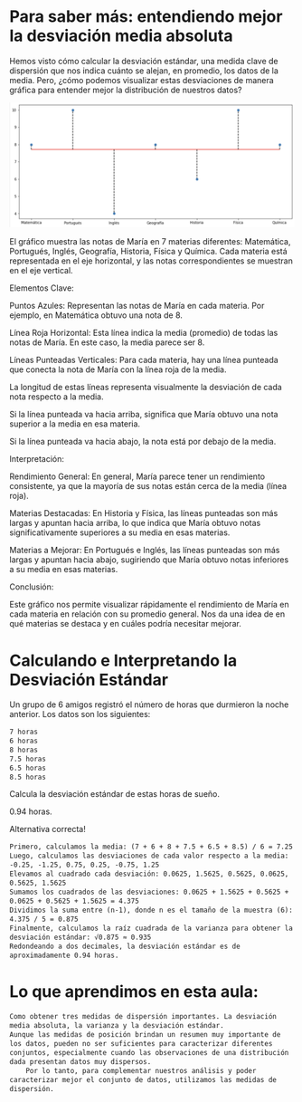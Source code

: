 # Para saber más: entendiendo mejor la desviación media absoluta



Hemos visto cómo calcular la desviación estándar, una medida clave de dispersión que nos indica cuánto se alejan, en promedio, los datos de la media. Pero, ¿cómo podemos visualizar estas desviaciones de manera gráfica para entender mejor la distribución de nuestros datos?

![alt text](2b9ey62t.png)

El gráfico muestra las notas de María en 7 materias diferentes: Matemática, Portugués, Inglés, Geografía, Historia, Física y Química. Cada materia está representada en el eje horizontal, y las notas correspondientes se muestran en el eje vertical.

Elementos Clave:

Puntos Azules: Representan las notas de María en cada materia. Por ejemplo, en Matemática obtuvo una nota de 8.

Línea Roja Horizontal: Esta línea indica la media (promedio) de todas las notas de María. En este caso, la media parece ser 8.

Líneas Punteadas Verticales: Para cada materia, hay una línea punteada que conecta la nota de María con la línea roja de la media.

La longitud de estas líneas representa visualmente la desviación de cada nota respecto a la media.

Si la línea punteada va hacia arriba, significa que María obtuvo una nota superior a la media en esa materia.

Si la línea punteada va hacia abajo, la nota está por debajo de la media.

Interpretación:

Rendimiento General: En general, María parece tener un rendimiento consistente, ya que la mayoría de sus notas están cerca de la media (línea roja).

Materias Destacadas: En Historia y Física, las líneas punteadas son más largas y apuntan hacia arriba, lo que indica que María obtuvo notas significativamente superiores a su media en esas materias.

Materias a Mejorar: En Portugués e Inglés, las líneas punteadas son más largas y apuntan hacia abajo, sugiriendo que María obtuvo notas inferiores a su media en esas materias.

Conclusión:

Este gráfico nos permite visualizar rápidamente el rendimiento de María en cada materia en relación con su promedio general. Nos da una idea de en qué materias se destaca y en cuáles podría necesitar mejorar.


# Calculando e Interpretando la Desviación Estándar

Un grupo de 6 amigos registró el número de horas que durmieron la noche anterior. Los datos son los siguientes:

    7 horas
    6 horas
    8 horas
    7.5 horas
    6.5 horas
    8.5 horas

Calcula la desviación estándar de estas horas de sueño.

0.94 horas.

Alternativa correcta!

    Primero, calculamos la media: (7 + 6 + 8 + 7.5 + 6.5 + 8.5) / 6 = 7.25
    Luego, calculamos las desviaciones de cada valor respecto a la media: -0.25, -1.25, 0.75, 0.25, -0.75, 1.25
    Elevamos al cuadrado cada desviación: 0.0625, 1.5625, 0.5625, 0.0625, 0.5625, 1.5625
    Sumamos los cuadrados de las desviaciones: 0.0625 + 1.5625 + 0.5625 + 0.0625 + 0.5625 + 1.5625 = 4.375
    Dividimos la suma entre (n-1), donde n es el tamaño de la muestra (6): 4.375 / 5 = 0.875
    Finalmente, calculamos la raíz cuadrada de la varianza para obtener la desviación estándar: √0.875 ≈ 0.935
    Redondeando a dos decimales, la desviación estándar es de aproximadamente 0.94 horas.

# Lo que aprendimos en esta aula:

    Como obtener tres medidas de dispersión importantes. La desviación media absoluta, la varianza y la desviación estándar.
    Aunque las medidas de posición brindan un resumen muy importante de los datos, pueden no ser suficientes para caracterizar diferentes conjuntos, especialmente cuando las observaciones de una distribución dada presentan datos muy dispersos.
        Por lo tanto, para complementar nuestros análisis y poder caracterizar mejor el conjunto de datos, utilizamos las medidas de dispersión.

